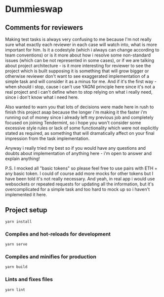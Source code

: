 # Dummieswap

## Comments for reviewers
Making test tasks is always very confusing to me because I'm not really sure what exactly each reviewer in each case will watch into, what is more important for him. Is it a codestyle (which i always can change according to team conventions) or is it more about how i resolve some non-standard issues (which can be not represented in some cases), or if we are talking about project architecture - is it more interesting for reviewer to see the project which is built supposing it is something that will grow bigger or otherwise reviewer don't want to see exaggerated implementation of a simple task and will consider it as a minus for me. And if it's the first way - when should i stop, cause i can't use YAGNI principle here since it's not a real project and i can't define when to stop relying on what i really need, since i don't know what i need here.

Also wanted to warn you that lots of decisions were made here in rush to finish this project asap because the longer i'm making it the faster i'm running out of money since i already left my previous job and completely focused on joining Tendermint, so i hope you won't consider some excessive style rules or lack of some functionality which were not explicitly stated as required, as something that will dramatically affect on your final impression from the task implementation.

Anyway i really tried my best so if you would have any questions and doubts about implementation of anything here - i'm open to answer and explain anything!

P.S. I mocked all "basic tokens" so please feel free to use pairs with ETH + any basic token. I could of course add more mocks for other tokens but I have been told it's not really necessary. And yeah, in real app i would use websockets or repeated requests for updating all the information, but it's overcomplicated for a simple task and too hard to mock up so i haven't implemented it here.

## Project setup
```
yarn install
```

### Compiles and hot-reloads for development
```
yarn serve
```

### Compiles and minifies for production
```
yarn build
```

### Lints and fixes files
```
yarn lint
```

